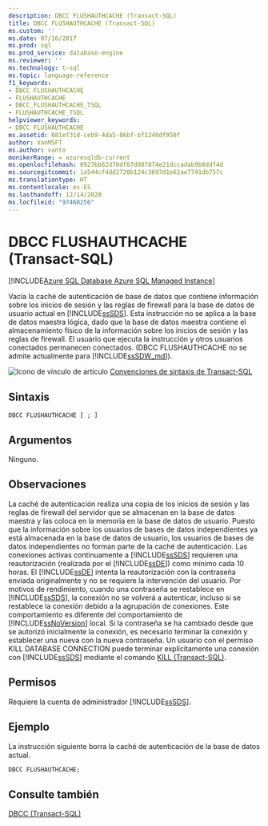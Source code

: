 ```yaml
---
description: DBCC FLUSHAUTHCACHE (Transact-SQL)
title: DBCC FLUSHAUTHCACHE (Transact-SQL)
ms.custom: ''
ms.date: 07/16/2017
ms.prod: sql
ms.prod_service: database-engine
ms.reviewer: ''
ms.technology: t-sql
ms.topic: language-reference
f1_keywords:
- DBCC FLUSHAUTHCACHE
- FLUSHAUTHCACHE
- DBCC_FLUSHAUTHCACHE_TSQL
- FLUSHAUTHCACHE_TSQL
helpviewer_keywords:
- DBCC FLUSHAUTHCACHE
ms.assetid: 681ef31d-ceb9-4da5-86bf-bf1240df950f
author: VanMSFT
ms.author: vanto
monikerRange: = azuresqldb-current
ms.openlocfilehash: 0927bb62d78df87d007874e21dccadab9b8ddf4d
ms.sourcegitcommit: 1a544cf4dd2720b124c3697d1e62ae7741db757c
ms.translationtype: HT
ms.contentlocale: es-ES
ms.lasthandoff: 12/14/2020
ms.locfileid: "97468256"
---
```

# <a name="dbcc-flushauthcache-transact-sql"></a>DBCC FLUSHAUTHCACHE (Transact-SQL)

[!INCLUDE[Azure SQL Database Azure SQL Managed Instance](../../includes/applies-to-version/asdb-asdbmi.md)]

Vacía la caché de autenticación de base de datos que contiene información sobre los inicios de sesión y las reglas de firewall para la base de datos de usuario actual en [!INCLUDE[ssSDS](../../includes/sssds-md.md)]. Esta instrucción no se aplica a la base de datos maestra lógica, dado que la base de datos maestra contiene el almacenamiento físico de la información sobre los inicios de sesión y las reglas de firewall. El usuario que ejecuta la instrucción y otros usuarios conectados permanecen conectados. (DBCC FLUSHAUTHCACHE no se admite actualmente para [!INCLUDE[ssSDW_md](../../includes/sssdw-md.md)]).
 
![Icono de vínculo de artículo](../../database-engine/configure-windows/media/topic-link.gif "Icono de vínculo de artículo") [Convenciones de sintaxis de Transact-SQL](../../t-sql/language-elements/transact-sql-syntax-conventions-transact-sql.md)
  
## <a name="syntax"></a>Sintaxis  
  
```syntaxsql
DBCC FLUSHAUTHCACHE [ ; ]  
```

## <a name="arguments"></a>Argumentos  
Ninguno.
  
## <a name="remarks"></a>Observaciones  
La caché de autenticación realiza una copia de los inicios de sesión y las reglas de firewall del servidor que se almacenan en la base de datos maestra y las coloca en la memoria en la base de datos de usuario.  Puesto que la información sobre los usuarios de bases de datos independientes ya está almacenada en la base de datos de usuario, los usuarios de bases de datos independientes no forman parte de la caché de autenticación.
Las conexiones activas continuamente a [!INCLUDE[ssSDS](../../includes/sssds-md.md)] requieren una reautorización (realizada por el [!INCLUDE[ssDE](../../includes/ssde-md.md)]) como mínimo cada 10 horas. El [!INCLUDE[ssDE](../../includes/ssde-md.md)] intenta la reautorización con la contraseña enviada originalmente y no se requiere la intervención del usuario. Por motivos de rendimiento, cuando una contraseña se restablece en [!INCLUDE[ssSDS](../../includes/sssds-md.md)], la conexión no se volverá a autenticar, incluso si se restablece la conexión debido a la agrupación de conexiones. Este comportamiento es diferente del comportamiento de [!INCLUDE[ssNoVersion](../../includes/ssnoversion-md.md)] local. Si la contraseña se ha cambiado desde que se autorizó inicialmente la conexión, es necesario terminar la conexión y establecer una nueva con la nueva contraseña. Un usuario con el permiso KILL DATABASE CONNECTION puede terminar explícitamente una conexión con [!INCLUDE[ssSDS](../../includes/sssds-md.md)] mediante el comando [KILL &#40;Transact-SQL&#41;](../../t-sql/language-elements/kill-transact-sql.md).
  
## <a name="permissions"></a>Permisos  
Requiere la cuenta de administrador [!INCLUDE[ssSDS](../../includes/sssds-md.md)].
  
## <a name="example"></a>Ejemplo  
La instrucción siguiente borra la caché de autenticación de la base de datos actual.
  
```sql
DBCC FLUSHAUTHCACHE;  
```  
  
## <a name="see-also"></a>Consulte también  
[DBCC &#40;Transact-SQL&#41;](../../t-sql/database-console-commands/dbcc-transact-sql.md)
  
